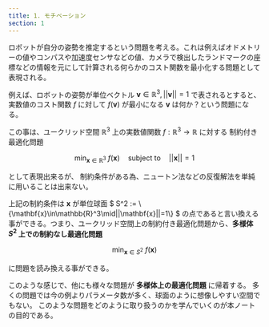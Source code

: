 ```yaml
---
title: 1. モチベーション
section: 1
---
```


ロボットが自分の姿勢を推定するという問題を考える。これは例えばオドメトリーの値やコンパスや加速度センサなどの値、カメラで検出したランドマークの座標などの情報を元にして計算される何らかのコスト関数を最小化する問題として表現される。

例えば、ロボットの姿勢が単位ベクトル $\mathbf{v}\in\mathbb{R}^3,||\mathbf{v}||=1$ で表されるとすると、実数値のコスト関数 $f$ に対して $f(\mathbf{v})$ が最小になる $\mathbf{v}$ は何か？という問題になる。

この事は、ユークリッド空間 $\mathbb{R}^3$ 上の実数値関数 $f:\mathbb{R}^3\rightarrow\mathbb{R}$ に対する
制約付き最適化問題

$$
\min_{\mathbf{x}\in\mathbb{R}^3}\ f(\mathbf{x})\quad\text{subject to}\quad ||\mathbf{x}||=1
$$

として表現出来るが、 制約条件がある為、ニュートン法などの反復解法を単純に用いることは出来ない。

上記の制約条件は $\mathbf{x}$ が単位球面 $ S^2 := \\{\mathbf{x}\in\mathbb{R}^3\mid||\mathbf{x}||=1\\} $ の点であると言い換える事ができる。つまり、ユークリッド空間上の制約付き最適化問題から、**多様体 $S^2$ 上での制約なし最適化問題** 

$$
\min_{\mathbf{x}\in S^2}\ f(\mathbf{x})
$$

に問題を読み換える事ができる。

このような感じで、他にも様々な問題が **多様体上の最適化問題** に帰着する。
多くの問題では今の例よりパラメータ数が多く、球面のように想像しやすい空間でもない。
このような問題をどのように取り扱うのかを学んでいくのが本ノートの目的である。

